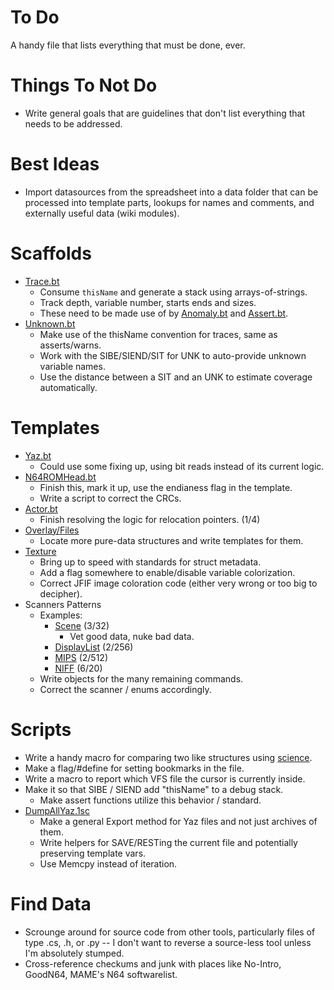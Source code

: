 # To Do
A handy file that lists everything that must be done, ever.

# Things To Not Do
* Write general goals that are guidelines that don't list everything that needs to be addressed.

# Best Ideas
* Import datasources from the spreadsheet into a data folder that can be processed into
	template parts, lookups for names and comments, and externally useful data (wiki modules).

# Scaffolds
* [Trace.bt](/scaffolds/Trace.bt)
	* Consume `thisName` and generate a stack using arrays-of-strings.
	* Track depth, variable number, starts ends and sizes.
	* These need to be made use of by [Anomaly.bt](/scaffolds/Anomaly.bt) and [Assert.bt](/scaffolds/Assert.bt).
* [Unknown.bt](/scaffolds/Unknown.bt)
	* Make use of the thisName convention for traces, same as asserts/warns.
	* Work with the SIBE/SIEND/SIT for UNK to auto-provide unknown variable names.
	* Use the distance between a SIT and an UNK to estimate coverage automatically.

# Templates
* [Yaz.bt](/filetypes/Compressed/Yaz.bt)
	* Could use some fixing up, using bit reads instead of its current logic.
* [N64ROMHead.bt](/filetypes/N64ROMHead.bt)
	* Finish this, mark it up, use the endianess flag in the template.
	* Write a script to correct the CRCs.
* [Actor.bt](/filetypes/Overlay/Actor.bt)
	* Finish resolving the logic for relocation pointers. (1/4)
* [Overlay/Files](/filetypes/Overlay/Files/)
	* Locate more pure-data structures and write templates for them.
* [Texture](/filetypes/Texture/)
	* Bring up to speed with standards for struct metadata.
	* Add a flag somewhere to enable/disable variable colorization.
	* Correct JFIF image coloration code (either very wrong or too big to decipher).
* Scanners Patterns
	* Examples:
		* [Scene](/filetypes/Scene/) (3/32)
			* Vet good data, nuke bad data.
		* [DisplayList](/filetypes/DisplayList/) (2/256)
		* [MIPS](/filetypes/MIPS/) (2/512)
		* [NIFF](/filetypes/NIFF/) (6/20)
	* Write objects for the many remaining commands.
	* Correct the scanner / enums accordingly.

# Scripts
* Write a handy macro for comparing two like structures using [science](http://www.sweetscape.com/010editor/manual/FuncTools.htm#Compare).
* Make a flag/#define for setting bookmarks in the file.
* Write a macro to report which VFS file the cursor is currently inside.
* Make it so that SIBE / SIEND add "thisName" to a debug stack.
	* Make assert functions utilize this behavior / standard.
* [DumpAllYaz.1sc](/scripts/DumpAllYaz.1sc)
	* Make a general Export method for Yaz files and not just archives of them.
	* Write helpers for SAVE/RESTing the current file and potentially preserving template vars.
	* Use Memcpy instead of iteration.

# Find Data
* Scrounge around for source code from other tools, particularly files of type .cs, .h, or .py -- I don't want to reverse a source-less tool unless I'm absolutely stumped.
* Cross-reference checkums and junk with places like No-Intro, GoodN64, MAME's N64 softwarelist.